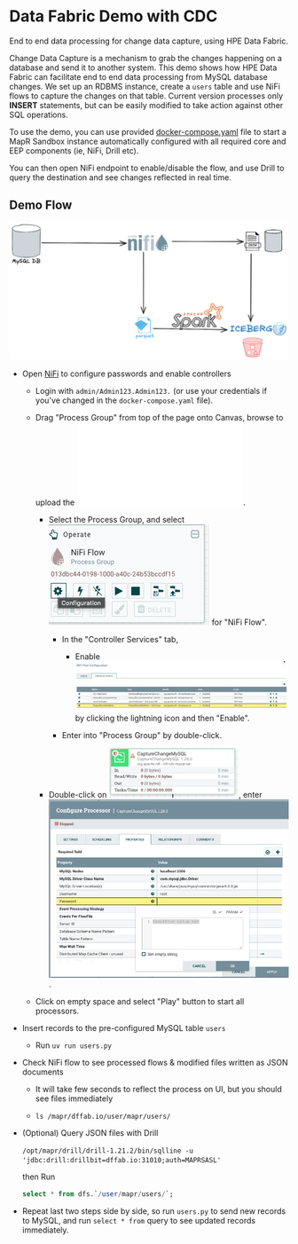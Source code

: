 # Data Fabric Demo with CDC

End to end data processing for change data capture, using HPE Data Fabric.

Change Data Capture is a mechanism to grab the changes happening on a database and send it to another system. This demo shows how HPE Data Fabric can facilitate end to end data processing from MySQL database changes. We set up an RDBMS instance, create a `users` table and use NiFi flows to capture the changes on that table. Current version processes only **INSERT** statements, but can be easily modified to take action against other SQL operations.

To use the demo, you can use provided [docker-compose.yaml](./docker-compose.yaml) file to start a MapR Sandbox instance automatically configured with all required core and EEP components (ie, NiFi, Drill etc).

You can then open NiFi endpoint to enable/disable the flow, and use Drill to query the destination and see changes reflected in real time.


## Demo Flow

![Demo Flow](./images/CDC%20Demo.png)

- Open [NiFi](https://localhost:12443/nifi) to configure passwords and enable controllers
    - Login with `admin/Admin123.Admin123.` (or use your credentials if you've changed in the `docker-compose.yaml` file).

    - Drag "Process Group" from top of the page onto Canvas, browse to upload the ![flow file: CDC with HPE Data Fabric.json](./images/CDC%20with%20HPE%20Data%20Fabric.json).

        - Select the Process Group, and select ![Settings](./images/NiFi_ControllerSettings.png) for "NiFi Flow".
    
            - In the "Controller Services" tab,
        
                - Enable ![all services](./images/NiFi_ControllerServices.png) by clicking the lightning icon and then "Enable".
    
            - Enter into "Process Group" by double-click.
    
        - Double-click on ![CaptureChangeMySQL processor](./images/NiFi_CaptureChangeMySQL.png), enter ![Password](./images/NiFi_MySQLPassword.png).
    
    - Click on empty space and select "Play" button to start all processors.


- Insert records to the pre-configured MySQL table `users`

    - Run `uv run users.py`

- Check NiFi flow to see processed flows & modified files written as JSON documents

    - It will take few seconds to reflect the process on UI, but you should see files immediately
    
    - `ls /mapr/dffab.io/user/mapr/users/`


- (Optional) Query JSON files with Drill

    `/opt/mapr/drill/drill-1.21.2/bin/sqlline -u 'jdbc:drill:drillbit=dffab.io:31010;auth=MAPRSASL'`

    then Run

    ```sql
    select * from dfs.`/user/mapr/users/`;
    ```

- Repeat last two steps side by side, so run `users.py` to send new records to MySQL, and run `select * from` query to see updated records immediately.
